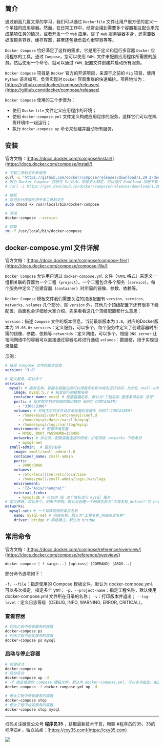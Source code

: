 ## 简介

通过前面几篇文章的学习，我们可以通过 `Dockerfile` 文件让用户很方便的定义一个单独的应用容器。然而，在日常工作中，经常会碰到需要多个容器相互配合来完成某项任务的情况，或者开发一个 `Web` 应用，除了 `Web` 服务容器本身，还需要数据库服务容器、缓存容器，甚至还包括负载均衡容器等等。

`Docker Compose` 恰好满足了这样的需求，它是用于定义和运行多容器 `Docker` 应用程序的工具。通过 `Compose`，您可以使用 `YAML` 文件来配置应用程序所需要的服务。然后使用一个命令，就可以通过 `YAML` 配置文件创建并启动所有服务。

`Docker Compose` 项目是 `Docker` 官方的开源项目，来源于之前的 `Fig` 项目，使用 `Python` 语言编写。负责实现对 `Docker` 容器集群的快速编排。项目地址为：[https://github.com/docker/compose/releases](https://github.com/docker/compose/releases)

`Docker Compose` 使用的三个步骤为：

- 使用 `Dockerfile` 文件定义应用程序的环境；
- 使用 `docker-compose.yml` 文件定义构成应用程序的服务，这样它们可以在隔离环境中一起运行；
- 执行 `docker-compose up` 命令来创建并启动所有服务。

## 安装

官方文档：[https://docs.docker.com/compose/install/](https://docs.docker.com/compose/install/)

```bash
# 下载二进制文件来使用
curl -L "https://github.com/docker/compose/releases/download/1.29.2/docker-compose-$(uname -s)-$(uname -m)" -o /usr/local/bin/docker-compose
# 因为 Docker Compose 存放在 GitHub，可能不太稳定。可以通过 DaoCloud 加速下载
# curl -L https://get.daocloud.io/docker/compose/releases/download/1.29.2/docker-compose-`uname -s`-`uname -m` > /usr/local/bin/docker-compose

# 授权
# 将可执行权限应用于该二进制文件
sudo chmod +x /usr/local/bin/docker-compose

# 测试
docker-compose --version

# 卸载
rm -f /usr/local/bin/docker-compose
```

## docker-compose.yml 文件详解

官方文档：[https://docs.docker.com/compose/compose-file/](https://docs.docker.com/compose/compose-file/)

`Docker Compose` 允许用户通过 `docker-compose.yml` 文件（`YAML` 格式）来定义一组相关联的容器为一个工程（`project`）。一个工程包含多个服务（`service`），每个服务中定义了创建容器（`container`）时所需的镜像、参数、依赖等。

`Docker Compose` 模板文件我们需要关注的顶级配置有 `version、services、networks、volumes` 几个部分，除 `version` 外，其他几个顶级配置下还有很多下级配置，后面也会详细给大家介绍，先来看看这几个顶级配置都什么意思：

`version`：描述 `Compose` 文件的版本信息，当前最新版本为 `3.8`，对应的Docker版本为 `19.03.0+`
`services`：定义服务，可以多个，每个服务中定义了创建容器时所需的镜像、参数、依赖等
`networkds`：定义网络，可以多个，根据 `DNS server` 让相同网络中的容器可以直接通过容器名称进行通信
`volumes`：数据卷，用于实现目录挂载

示例：

```yml
# 描述 Compose 文件的版本信息
version: "3.8"

# 定义服务，可以多个
services:
  mysql: # 服务名称，容器与容器之间可以用服务名称为域名进行访问，比如在 zmall-admin 服务中可以通过 jdbc:mysql//mysql:3306 这个地址来访问 mysql 这个服务。
    image: mysql:5.7 # 指定运行的镜像名称
    container_name: mysql # 配置容器名称，默认为"工程名称_服务条目名称_序号"
    ports: # 指定宿主机和容器的端口映射（HOST:CONTAINER）
      - "3306:3306"
    volumes: # 将宿主机的文件或目录挂载到容器中（HOST:CONTAINER）
      - /home/mysql/conf:/etc/mysql/conf.d
      - /home/mysql/data:/var/lib/mysql
      - /home/mysql/log:/var/log/mysql
    environment: # 配置环境变量
      - MYSQL_ROOT_PASSWORD=123456
    networks: # 非必须，配置容器连接的网络，引用顶级 networks 下的条目
      - mysql-net
  zmall-admin:  # 服务2名称
    image: zmall/zmall-admin:1.0
    container_name: zmall-admin
    ports:
      - 8080:8080
    volumes:
      - /etc/localtime:/etc/localtime
      - /home/zmall/zmall-admin/logs:/var/logs
    environment:
      - 'TZ="Asia/Shanghai"'
    external_links:
      - mysql:db # 可以用 db 这个域名访问 mysql 服务
# 定义网络，可以多个。如果不声明，默认会创建一个网络名称为"工程名称_default"的 bridge 网络
networks:
  mysql-net: # 一个具体网络的条目名称
    name: mysql-net # 网络名称，默认为"工程名称_网络条目名称"
    driver: bridge # 网络模式，默认为 bridge
```

## 常用命令

官方文档：[https://docs.docker.com/compose/reference/overview/](https://docs.docker.com/compose/reference/overview/)

`docker-compose [-f <arg>...] [options] [COMMAND] [ARGS...]`

部分命令选项如下：

`-f，--file`：指定使用的 Compose 模板文件，默认为 docker-compose.yml，可以多次指定，指定多个 yml；
`-p, --project-name`：指定工程名称，默认使用 docker-compose.yml 文件所在目录的名称；
`-v`：打印版本并退出；
`--log-level`：定义日志等级（DEBUG, INFO, WARNING, ERROR, CRITICAL）。

### 查看容器

```bash
# 列出工程中所有服务的容器
docker-compose ps
# 列出工程中指定服务的容器
docker-compose ps mysql
```

### 启动与停止容器

```bash
# 前台启动
docker-compose up
# 后台启动
docker-compose up -d
# -f 指定使用的 Compose 模板文件，默认为 docker-compose.yml，可以多次指定，指定多个 yml
docker-compose -f docker-compose.yml up -d

# 停止工程中所有服务的容器
docker-compose stop
# 停止工程中指定服务的容器
docker-compose stop mysql
```


---

扫码关注微信公众号 **程序员35** ，获取最新技术干货，畅聊 #程序员的35，35的程序员# 。独立站点：[https://cxy35.com](https://cxy35.com)

![](https://oscimg.oschina.net/oscnet/up-285838b9c516db5bb1ba760f292f2346078.JPEG)